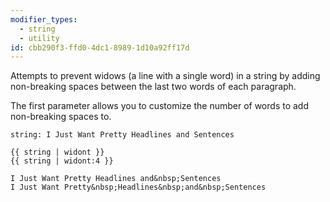 ```yaml
---
modifier_types:
  - string
  - utility
id: cbb290f3-ffd0-4dc1-8989-1d10a92ff17d
---
```

Attempts to prevent widows (a line with a single word) in a string by adding non-breaking spaces between the last two words of each paragraph.

The first parameter allows you to customize the number of words to add non-breaking spaces to.

```.language-yaml
string: I Just Want Pretty Headlines and Sentences
```

```
{{ string | widont }}
{{ string | widont:4 }}
```

```.language-output
I Just Want Pretty Headlines and&nbsp;Sentences
I Just Want Pretty&nbsp;Headlines&nbsp;and&nbsp;Sentences
```
